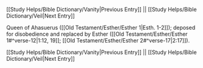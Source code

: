 [[Study Helps/Bible Dictionary/Vanity|Previous Entry]]  ||  [[Study Helps/Bible Dictionary/Veil|Next Entry]]

 Queen of Ahasuerus ([[Old Testament/Esther/Esther 1|Esth. 1-2]]); deposed for disobedience and replaced by Esther ([[Old Testament/Esther/Esther 1#^verse-12|1:12, 19]]; [[Old Testament/Esther/Esther 2#^verse-17|2:17]]).

[[Study Helps/Bible Dictionary/Vanity|Previous Entry]]  ||  [[Study Helps/Bible Dictionary/Veil|Next Entry]]